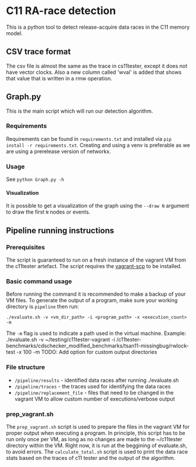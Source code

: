 # C11 RA-race detection
This is a python tool to detect release-acquire data races in the C11 memory model.
## CSV trace format
The csv file is almost the same as the trace in cs11tester, except it does not have vector clocks. Also a new column called 'wval' is added that shows that value that is written in a rmw operation.

## Graph.py
This is the main script which will run our detection algorithm.
### Requirements
Requirements can be found in `requirements.txt` and installed via `pip install -r requirements.txt`.
Creating and using a venv is preferable as we are using a prerelease version of networkx.

### Usage
See `python Graph.py -h`

#### Visualization
It is possible to get a visualization of the graph using the `--draw N` argument to draw the first `N` nodes or events.

## Pipeline running instructions
### Prerequisites
The script is guaranteed to run on a fresh instance of the vagrant VM from the c11tester artefact.
The script requires the [vagrant-scp](https://github.com/invernizzi/vagrant-scp) to be installed.
### Basic command usage
Before running the command it is recommended to make a backup of your VM files.
To generate the output of a program, make sure your working directory is `pipeline` then run:
```
./evaluate.sh -v <vm_dir_path> -i <program_path> -x <execution_count> -m
```
The `-m` flag is used to indicate a path used in the virtual machine.
Example: ./evaluate.sh -v ~/testing/c11tester-vagrant -i /c11tester-benchmarks/cdschecker_modified_benchmarks/tsan11-missingbug/rwlock-test -x 100 -m
TODO: Add option for custom output directories
### File structure
- `/pipeline/results` - identified data races after running ./evaluate.sh
- `/pipeline/traces` - the traces used for identifying the data races
- `/pipeline/replacement_file` - files that need to be changed in the vagrant VM to allow custom number of executions/verbose output
### prep_vagrant.sh
The `prep_vagrant.sh` script is used to prepare the files in the vagrant VM for proper output when executing a program. In principle, this script has to be run only once per VM, as long as no changes are made to the ~/c11tester directory within the VM. Right now, it is run at the beggining of evaluate.sh, to avoid errors.
The `calculate_total.sh` script is used to print the data race stats based on the traces of c11 tester and the output of the algorithm.
